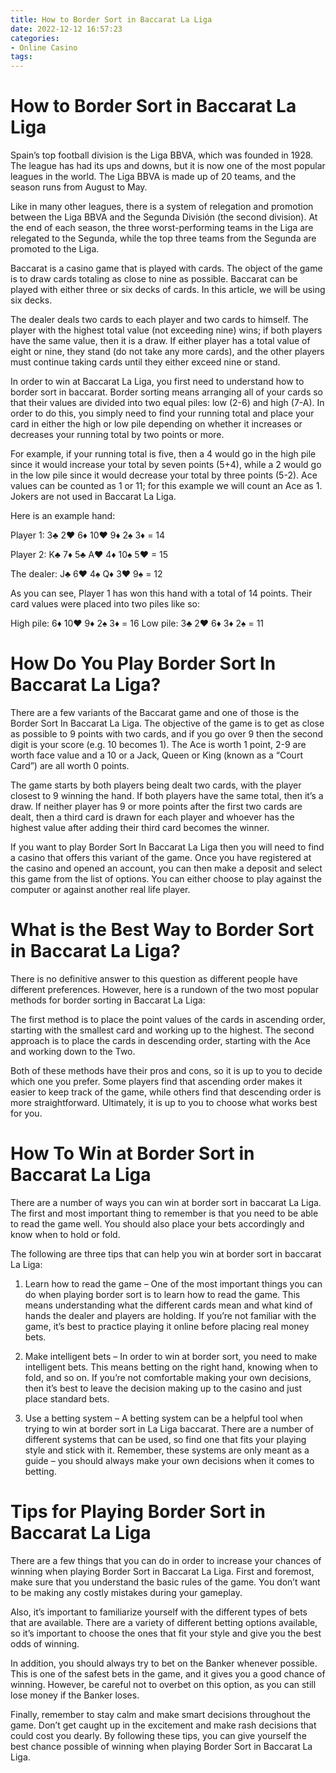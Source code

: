 ```yaml
---
title: How to Border Sort in Baccarat La Liga 
date: 2022-12-12 16:57:23
categories:
- Online Casino
tags:
---
```



#  How to Border Sort in Baccarat La Liga 

Spain’s top football division is the Liga BBVA, which was founded in 1928. The league has had its ups and downs, but it is now one of the most popular leagues in the world. The Liga BBVA is made up of 20 teams, and the season runs from August to May. 

Like in many other leagues, there is a system of relegation and promotion between the Liga BBVA and the Segunda División (the second division). At the end of each season, the three worst-performing teams in the Liga are relegated to the Segunda, while the top three teams from the Segunda are promoted to the Liga. 

Baccarat is a casino game that is played with cards. The object of the game is to draw cards totaling as close to nine as possible. Baccarat can be played with either three or six decks of cards. In this article, we will be using six decks. 

The dealer deals two cards to each player and two cards to himself. The player with the highest total value (not exceeding nine) wins; if both players have the same value, then it is a draw. If either player has a total value of eight or nine, they stand (do not take any more cards), and the other players must continue taking cards until they either exceed nine or stand. 

In order to win at Baccarat La Liga, you first need to understand how to border sort in baccarat. Border sorting means arranging all of your cards so that their values are divided into two equal piles: low (2-6) and high (7-A). In order to do this, you simply need to find your running total and place your card in either the high or low pile depending on whether it increases or decreases your running total by two points or more. 

For example, if your running total is five, then a 4 would go in the high pile since it would increase your total by seven points (5+4), while a 2 would go in the low pile since it would decrease your total by three points (5-2). Ace values can be counted as 1 or 11; for this example we will count an Ace as 1. Jokers are not used in Baccarat La Liga. 

Here is an example hand:


Player 1: 3♣ 2♥ 6♦ 10♥ 9♦ 2♠ 3♦ = 14


Player 2: K♣ 7♦ 5♣ A♥ 4♦ 10♠ 5♥ = 15


The dealer: J♣ 6♥ 4♠ Q♦ 3♥ 9♠ = 12


As you can see, Player 1 has won this hand with a total of 14 points. Their card values were placed into two piles like so:

High pile: 6♦ 10♥ 9♦ 2♠ 3♦ = 16  Low pile: 3♣ 2♥ 6♦ 3♦ 2♠ = 11

#  How Do You Play Border Sort In Baccarat La Liga? 

There are a few variants of the Baccarat game and one of those is the Border Sort In Baccarat La Liga. The objective of the game is to get as close as possible to 9 points with two cards, and if you go over 9 then the second digit is your score (e.g. 10 becomes 1). The Ace is worth 1 point, 2-9 are worth face value and a 10 or a Jack, Queen or King (known as a “Court Card”) are all worth 0 points.

The game starts by both players being dealt two cards, with the player closest to 9 winning the hand. If both players have the same total, then it’s a draw. If neither player has 9 or more points after the first two cards are dealt, then a third card is drawn for each player and whoever has the highest value after adding their third card becomes the winner.

If you want to play Border Sort In Baccarat La Liga then you will need to find a casino that offers this variant of the game. Once you have registered at the casino and opened an account, you can then make a deposit and select this game from the list of options. You can either choose to play against the computer or against another real life player.

#  What is the Best Way to Border Sort in Baccarat La Liga? 

There is no definitive answer to this question as different people have different preferences. However, here is a rundown of the two most popular methods for border sorting in Baccarat La Liga:

The first method is to place the point values of the cards in ascending order, starting with the smallest card and working up to the highest. The second approach is to place the cards in descending order, starting with the Ace and working down to the Two.

Both of these methods have their pros and cons, so it is up to you to decide which one you prefer. Some players find that ascending order makes it easier to keep track of the game, while others find that descending order is more straightforward. Ultimately, it is up to you to choose what works best for you.

#  How To Win at Border Sort in Baccarat La Liga 

There are a number of ways you can win at border sort in baccarat La Liga. The first and most important thing to remember is that you need to be able to read the game well. You should also place your bets accordingly and know when to hold or fold.

The following are three tips that can help you win at border sort in baccarat La Liga:

1. Learn how to read the game – One of the most important things you can do when playing border sort is to learn how to read the game. This means understanding what the different cards mean and what kind of hands the dealer and players are holding. If you’re not familiar with the game, it’s best to practice playing it online before placing real money bets.

2. Make intelligent bets – In order to win at border sort, you need to make intelligent bets. This means betting on the right hand, knowing when to fold, and so on. If you’re not comfortable making your own decisions, then it’s best to leave the decision making up to the casino and just place standard bets.

3. Use a betting system – A betting system can be a helpful tool when trying to win at border sort in La Liga baccarat. There are a number of different systems that can be used, so find one that fits your playing style and stick with it. Remember, these systems are only meant as a guide – you should always make your own decisions when it comes to betting.

#  Tips for Playing Border Sort in Baccarat La Liga

There are a few things that you can do in order to increase your chances of winning when playing Border Sort in Baccarat La Liga. First and foremost, make sure that you understand the basic rules of the game. You don’t want to be making any costly mistakes during your gameplay.

Also, it’s important to familiarize yourself with the different types of bets that are available. There are a variety of different betting options available, so it’s important to choose the ones that fit your style and give you the best odds of winning.

In addition, you should always try to bet on the Banker whenever possible. This is one of the safest bets in the game, and it gives you a good chance of winning. However, be careful not to overbet on this option, as you can still lose money if the Banker loses.

Finally, remember to stay calm and make smart decisions throughout the game. Don’t get caught up in the excitement and make rash decisions that could cost you dearly. By following these tips, you can give yourself the best chance possible of winning when playing Border Sort in Baccarat La Liga.